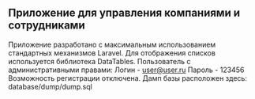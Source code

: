 ## Приложение для управления компаниями и сотрудниками

Приложение разработано с максимальным использованием стандартных механизмов Laravel.
Для отображения списков используется библиотека DataTables.
Пользователь с административными правами:
Логин - user@user.ru
Пароль - 123456
Возможность регистрации отключена.
Дамп базы расположен здесь: database/dump/dump.sql
